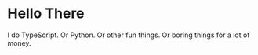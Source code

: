 # Hello There

I do TypeScript. Or Python. Or other fun things. Or boring things for a lot of money.
